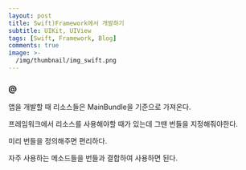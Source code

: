 ```yaml
---
layout: post
title: Swift)Framework에서 개발하기
subtitle: UIKit, UIView
tags: [Swift, Framework, Blog]
comments: true
image: >-
  /img/thumbnail/img_swift.png
---
```


### @

앱을 개발할 때 리소스들은 MainBundle을 기준으로 가져온다.

프레임워크에서 리소스를 사용해야할 때가 있는데 그땐 번들을 지정해줘야한다.

미리 번들을 정의해주면 편리하다.

자주 사용하는 메소드들을 번들과 결합하여 사용하면 된다.

<script src="https://gist.github.com/bugkingK/99998edaa7c83d91250cd3e75794cb46.js"></script>
